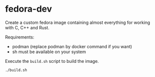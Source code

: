 # fedora-dev

Create a custom fedora image containing almost everything for working with C, C++ and Rust.

Requirements:
- podman (replace podman by docker command if you want)
- sh must be available on your system

Execute the `build.sh` script to build the image.

```sh
./build.sh
```
